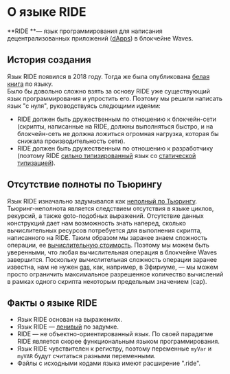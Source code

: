 # О языке RIDE

**RIDE **— язык программирования для написания децентрализованных приложений ([dApps](/smart-contracts/what-is-a-dapp.md)) в блокчейне Waves.

## История создания

Язык RIDE появился в 2018 году. Тогда же была опубликована [белая книга](https://wavesplatform.com/files/docs/white_paper_waves_smart_contracts.pdf) по языку.  
Было бы довольно сложно взять за основу RIDE уже существующий язык программирования и упростить его. Поэтому мы решили написать язык "с нуля", руководствуясь следющими идеями:

* RIDE должен быть дружественным по отношению к блокчейн-сети \(скрипты, написанные на RIDE, должны выполняться быстро, и на блокчейн-сеть не должна ложиться огромная нагрузка, которая бы снижала производительность сети\). 
* RIDE должен быть дружественным по отношению к разработчику \(поэтому RIDE [сильно типизированный](https://ru.wikipedia.org/wiki/Сильная_и_слабая_типизация) язык со [статической типизацией](https://ru.wikipedia.org/wiki/Статическая_типизация)\).

## Отсутствие полноты по Тьюрингу

Язык RIDE изначально задумывался как [неполный по Тьюрингу](https://ru.wikipedia.org/wiki/Полнота_по_Тьюрингу). Тьюринг-неполнота является следствием отсутствия в языке циклов, рекурсий, а также goto-подобных выражений. Отсутствие данных конструкций дает нам возможность знать наперед, сколько вычислительных ресурсов потребуется для выполнения скрипта, написанного на RIDE. Таким образом мы заранее знаем сложность операции, ее [вычислительную стоимость](/ride/core-concepts/computational-cost.md). Поэтому мы можем быть уверенными, что любая вычислительная операция в блокчейне Waves завершится. Поскольку вычислительная сложность операции заранее известна, нам не нужен [gas](https://ethereum.stackexchange.com/questions/3/what-is-meant-by-the-term-gas), как, например, в Эфириуме, — мы можем просто ограничить максимальное разрешенное количество вычислений в рамках одного скрипта некоторым предельным значением \(cap\).

## Факты о языке RIDE

* Язык RIDE основан на выражениях.
* Язык RIDE — [ленивый](/ride/immutable-variables.md) по задумке.
* RIDE — не объектно-ориентированный язык. По своей парадигме RIDE является скорее функциональным языком программирования.
* Язык RIDE чувствителен к регистру, поэтому переменные `myVar` и `myVAR` будут считаться разными переменными.
* Файлы с исходными кодами языка имеют расширение ".ride".



